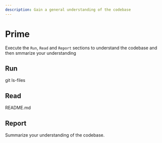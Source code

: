 ```yaml
---
description: Gain a general understanding of the codebase
---
```


# Prime

Execute the `Run`, `Read` and `Report` sections to understand the codebase and then smmarize your understanding

## Run

git ls-files

## Read

README.md

## Report

Summarize your understanding of the codebase.